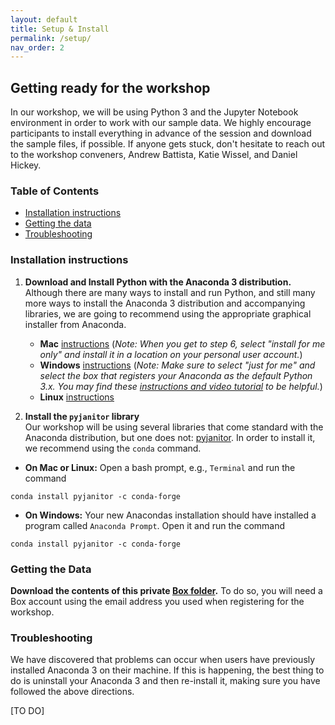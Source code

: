 ```yaml
---
layout: default
title: Setup & Install
permalink: /setup/
nav_order: 2
---
```


## Getting ready for the workshop

In our workshop, we will be using Python 3 and the Jupyter Notebook environment in order to work with our sample data. We highly encourage participants to install everything in advance of the session and download the sample files, if possible. If anyone gets stuck, don't hesitate to reach out to the workshop conveners, Andrew Battista, Katie Wissel, and Daniel Hickey.

### Table of Contents
- [Installation instructions](#installation-instructions)
- [Getting the data](#getting-the-data)
- [Troubleshooting](#troubleshooting)

### Installation instructions

1. **Download and Install Python with the Anaconda 3 distribution.**
  Although there are many ways to install and run Python, and still many more ways to install the Anaconda 3 distribution and accompanying libraries, we are going to recommend using the appropriate graphical installer from Anaconda.
    + __Mac__ [instructions](https://docs.anaconda.com/anaconda/install/mac-os/)  (*Note: When you get to step 6, select "install for me only" and install it in a location on your personal user account.*)
    + __Windows__ [instructions](https://docs.anaconda.com/anaconda/install/windows/) (*Note: Make sure to select "just for me" and select the box that registers your Anaconda as the default Python 3.x. You may find these [instructions and video tutorial](https://datacarpentry.org/python-ecology-lesson/setup.html) to be helpful.*)
    + __Linux__ [instructions](https://docs.anaconda.com/anaconda/install/linux/)


2. **Install the `pyjanitor` library**  
  Our workshop will be using several libraries that come standard with the Anaconda distribution, but one does not: [pyjanitor](https://pyjanitor.readthedocs.io/installation.html). In order to install it, we recommend using the `conda` command.
  + __On Mac or Linux:__ Open a bash prompt, e.g., `Terminal` and run the command
  ```
  conda install pyjanitor -c conda-forge
  ```
  + __On Windows:__ Your new Anacondas installation should have installed a program called `Anaconda Prompt`. Open it and run the command
  ```
  conda install pyjanitor -c conda-forge
  ```

### Getting the Data
__Download the contents of this private [Box folder](https://nyu.app.box.com/folder/135087745557).__ To do so, you will need a Box account using the email address you used when registering for the workshop.

### Troubleshooting

We have discovered that problems can occur when users have previously installed Anaconda 3 on their machine. If this is happening, the best thing to do is uninstall your Anaconda 3 and then re-install it, making sure you have followed the above directions.

[TO DO]
